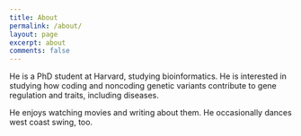 ```yaml
---
title: About
permalink: /about/
layout: page
excerpt: about
comments: false
---
```


He is a PhD student at Harvard, studying bioinformatics. He is interested in studying how coding and noncoding genetic variants contribute to gene regulation and traits, including diseases.

He enjoys watching movies and writing about them. He occasionally dances west coast swing, too.


